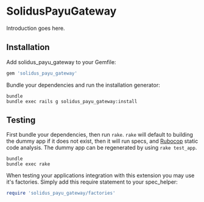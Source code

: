 SolidusPayuGateway
==================

Introduction goes here.

Installation
------------

Add solidus_payu_gateway to your Gemfile:

```ruby
gem 'solidus_payu_gateway'
```

Bundle your dependencies and run the installation generator:

```shell
bundle
bundle exec rails g solidus_payu_gateway:install
```

Testing
-------

First bundle your dependencies, then run `rake`. `rake` will default to building the dummy app if it does not exist, then it will run specs, and [Rubocop](https://github.com/bbatsov/rubocop) static code analysis. The dummy app can be regenerated by using `rake test_app`.

```shell
bundle
bundle exec rake
```

When testing your applications integration with this extension you may use it's factories.
Simply add this require statement to your spec_helper:

```ruby
require 'solidus_payu_gateway/factories'
```

